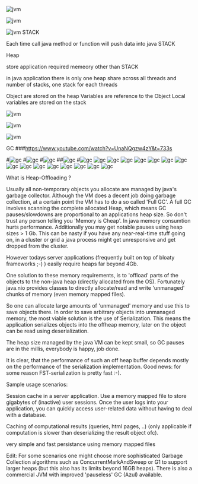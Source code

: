 ![jvm](./img/1.PNG)

![jvm](./img/2.PNG)

![jvm](./img/3.PNG)
STACK

Each time call java method or function will push data into java STACK

Heap

store application required memeory other than STACK

in java application there is only one heap share
across all threads and number of stacks, one stack for each threads

Object are stored on the heap
Variables are reference to the Object
Local variables are stored on the stack

![jvm](./img/4.PNG)

![jvm](./img/5.PNG)

![jvm](./img/6.PNG)

GC
###https://www.youtube.com/watch?v=UnaNQgzw4zY&t=733s

#![gc](./img/gc1.PNG)
#![gc](./img/gc2.PNG)
#![gc](./img/gc3.PNG)
##![gc](./img/gc4.PNG)
#![gc](./img/gc5.PNG)
![gc](./img/gc6.PNG)
![gc](./img/gc7.PNG)
![gc](./img/gc8.PNG)
![gc](./img/gc9.PNG)
![gc](./img/gc10.PNG)
![gc](./img/gc11.PNG)
![gc](./img/gc12.PNG)
![gc](./img/gc13.PNG)
![gc](./img/gc14.PNG)
![gc](./img/gc15.PNG)
![gc](./img/gc16.PNG)
![gc](./img/gc17.PNG)
![gc](./img/gc18.PNG)
![gc](./img/gc19.PNG)
![gc](./img/gc20.PNG)

What is Heap-Offloading ?

Usually all non-temporary objects you allocate are managed by java's garbage collector.
Although the VM does a decent job doing garbage collection, at a certain point the VM has to do a so called 'Full GC'.
A full GC involves scanning the complete allocated Heap, which means GC pauses/slowdowns are proportional to an applications heap size.
So don't trust any person telling you 'Memory is Cheap'. In java memory consumtion hurts performance.
Additionally you may get notable pauses using heap sizes > 1 Gb. This can be nasty if you have any near-real-time stuff going on,
in a cluster or grid a java process might get unresponsive and get dropped from the cluster.

However todays server applications (frequently built on top of bloaty frameworks ;-) ) easily require heaps far beyond 4Gb.

One solution to these memory requirements, is to 'offload' parts of the objects to the non-java heap
(directly allocated from the OS). Fortunately java.nio provides classes to directly allocate/read and write 'unmanaged' chunks of memory (even memory mapped files).

So one can allocate large amounts of 'unmanaged' memory and use this to save objects there. In order to save arbitrary objects into unmanaged memory,
the most viable solution is the use of Serialization. This means the application serializes objects into the offheap memory,
later on the object can be read using deserialization.

The heap size managed by the java VM can be kept small, so GC pauses are in the millis, everybody is happy, job done.

It is clear, that the performance of such an off heap buffer depends mostly on the performance of the serialization implementation.
Good news: for some reason FST-serialization is pretty fast :-).

Sample usage scenarios:

Session cache in a server application. Use a memory mapped file to store gigabytes of (inactive) user sessions.
Once the user logs into your application, you can quickly access user-related data without having to deal with a database.

Caching of computational results (queries, html pages, ..) (only applicable if computation is slower than deserializing the result object ofc).

very simple and fast persistance using memory mapped files

Edit: For some scenarios one might choose more sophisticated Garbage Collection algorithms such as ConcurrentMarkAndSweep
or G1 to support larger heaps (but this also has its limits beyond 16GB heaps).
There is also a commercial JVM with improved 'pauseless' GC (Azul) available.
